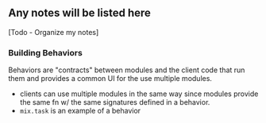 ## Any notes will be listed here

[Todo - Organize my notes]

### Building **Behaviors**

Behaviors are "contracts" between modules and the client code that run them and provides a common UI for the use
multiple modules.

- clients can use multiple modules in the same way since modules provide the same fn w/ the same signatures defined in a behavior.
- `mix.task` is an example of a behavior

